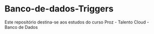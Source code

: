 # Banco-de-dados-Triggers
Este repositório destina-se aos estudos do curso Proz - Talento Cloud - Banco de Dados
